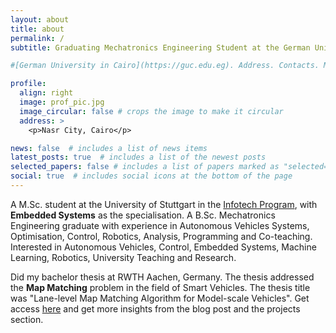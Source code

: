 ```yaml
---
layout: about
title: about
permalink: /
subtitle: Graduating Mechatronics Engineering Student at the German University in Cairo 

#[German University in Cairo](https://guc.edu.eg). Address. Contacts. Moto. Etc.

profile:
  align: right
  image: prof_pic.jpg
  image_circular: false # crops the image to make it circular
  address: >
    <p>Nasr City, Cairo</p>

news: false  # includes a list of news items
latest_posts: true  # includes a list of the newest posts
selected_papers: false # includes a list of papers marked as "selected={true}"
social: true  # includes social icons at the bottom of the page
---
```


A M.Sc. student at the University of Stuttgart in the [Infotech Program](https://www.infotech.uni-stuttgart.de/), with **Embedded Systems** as the specialisation. A B.Sc. Mechatronics Engineering graduate with experience in Autonomous Vehicles Systems, Optimisation, Control, Robotics, Analysis, Programming and Co-teaching. Interested in Autonomous Vehicles, Control, Embedded Systems, Machine Learning, Robotics, University Teaching and Research.

Did my bachelor thesis at RWTH Aachen, Germany. The thesis addressed the **Map Matching** problem in the field of Smart Vehicles. The thesis title was "Lane-level Map Matching Algorithm for Model-scale Vehicles". Get access [here](https://drive.google.com/file/d/15J4s3Po5Et_att0-b0f4rIKUhnWFzh9D/view?usp=share_link) and get more insights from the blog post and the projects section.